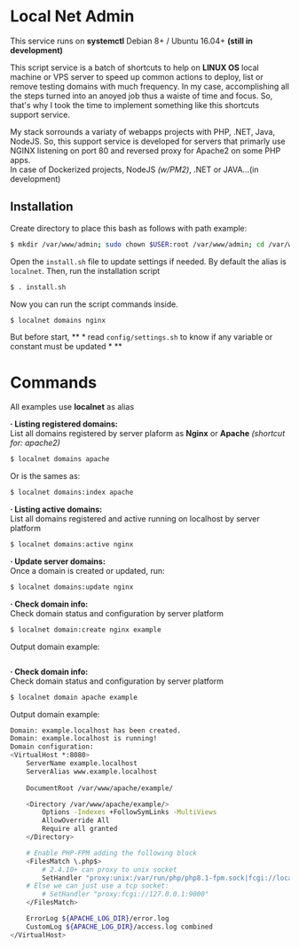 # Local Net Admin
This service runs on **systemctl** Debian 8+ / Ubuntu 16.04+ **(still in development)**

This script service is a batch of shortcuts to help on **LINUX OS** local machine or VPS server to speed up common actions to deploy, list or remove testing domains with much frequency.
In my case, accomplishing all the steps turned into an anoyed job thus a waiste of time and focus. So, that's why I took the time to implement something like this shortcuts support service.

My stack sorrounds a variaty of webapps projects with PHP, .NET, Java, NodeJS. So, this support service is developed for servers that primarly use NGINX listening on port 80 and reversed proxy for Apache2 on some PHP apps. \
In case of Dockerized projects, NodeJS *(w/PM2)*, .NET or JAVA...(in development)

## Installation
Create directory to place this bash as follows with path example:
```bash
$ mkdir /var/www/admin; sudo chown $USER:root /var/www/admin; cd /var/www/admin; 
```

Open the `install.sh` file to update settings if needed. By default the alias is `localnet`. Then, run the installation script
```bash
$ . install.sh
```

Now you can run the script commands inside.
```bash
$ localnet domains nginx
```

But before start, ** * read `config/settings.sh` to know if any variable or constant must be updated * **

# Commands
All examples use **localnet** as alias

**· Listing registered domains:** \
List all domains registered by server plaform as **Nginx** or **Apache** *(shortcut for: apache2)*
```bash
$ localnet domains apache
```
Or is the sames as:
```bash
$ localnet domains:index apache
```

**· Listing active domains:** \
List all domains registered and active running on localhost by server platform
```bash
$ localnet domains:active nginx
```

**· Update server domains:** \
Once a domain is created or updated, run:
```bash
$ localnet domains:update nginx
```

**· Check domain info:** \
Check domain status and configuration by server platform
```bash
$ localnet domain:create nginx example
```
Output domain example:
```bash
```

**· Check domain info:** \
Check domain status and configuration by server platform
```bash
$ localnet domain apache example
```
Output domain example:
```bash
Domain: example.localhost has been created.
Domain: example.localhost is running!
Domain configuration:
<VirtualHost *:8080>
    ServerName example.localhost
    ServerAlias www.example.localhost
    
    DocumentRoot /var/www/apache/example/

    <Directory /var/www/apache/example/>
        Options -Indexes +FollowSymLinks -MultiViews
        AllowOverride All
        Require all granted
    </Directory>

    # Enable PHP-FPM adding the following block
    <FilesMatch \.php$>
        # 2.4.10+ can proxy to unix socket
        SetHandler "proxy:unix:/var/run/php/php8.1-fpm.sock|fcgi://localhost"
	# Else we can just use a tcp socket:
        # SetHandler "proxy:fcgi://127.0.0.1:9000"
    </FilesMatch> 

    ErrorLog ${APACHE_LOG_DIR}/error.log
    CustomLog ${APACHE_LOG_DIR}/access.log combined
</VirtualHost>
```